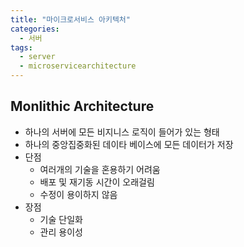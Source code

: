 ```yaml
---
title: "마이크로서비스 아키텍처"
categories:
  - 서버
tags:
  - server
  - microservicearchitecture
---
```

## Monlithic Architecture
* 하나의 서버에 모든 비지니스 로직이 들어가 있는 형태
* 하나의 중앙집중화된 데이타 베이스에 모든 데이터가 저장
* 단점
   * 여러개의 기술을 혼용하기 어려움
   * 배포 및 재기동 시간이 오래걸림
   * 수정이 용이하지 않음
* 장점
  * 기술 단일화
  * 관리 용이성
